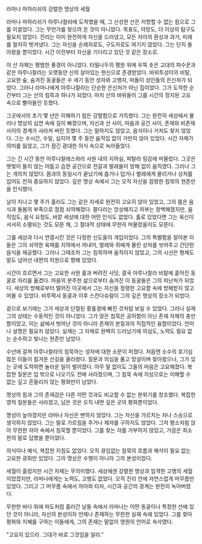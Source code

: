 라마나 마하리쉬의 강렬한 명상의 세월

라마나 마하리쉬가 아루나찰라에 도착했을 때, 그 신성한 산은 저항할 수 없는 힘으로 그를 이끌었다. 그는 무언가를 찾으려 온 것이 아니었다. 목표도, 야망도, 더 이상의 탐구도 필요치 않았다. 진리는 이미 완전하게 자신을 드러냈고, 모든 자아의 환상과 과거, 미래를 철저히 벗겨냈다. 그는 자신을 순례자로도, 구도자로도 여기지 않았다. 그는 단지 돌아왔을 뿐이었다. 시간 이전부터 자신을 기다리고 있던 것 같은 장소로.

이 산 자체는 평범한 풍경이 아니었다. 타밀나두의 평원 위에 우뚝 솟은 고대의 파수꾼과 같은 아루나찰라는 오랫동안 신의 살아있는 현신으로 존경받았다. 바위투성이의 비탈, 고요한 숲, 숨겨진 동굴들은 수 세기 동안 성자와 고행자, 떠돌이 성인들의 은신처가 되었다. 그러나 라마나에게 아루나찰라는 단순한 은신처가 아닌 집이었다. 그가 도착한 순간부터 그는 산의 침묵과 하나가 되었다. 마치 산의 바위들이 그를 시간의 정지된 고요 속으로 빨아들인 듯했다.

그곳에서의 초기 몇 년은 이해하기 힘든 강렬함으로 가득했다. 그는 완전히 세상에서 물러나 명상의 심연 속에 깊이 빠졌으며, 자신과 산 사이, 마음과 공간 사이, 존재와 비존재 사이의 경계가 사라져 버린 듯했다. 그는 말하지도 않았고, 음식이나 거처도 찾지 않았다. 그는 수시간, 수일, 심지어 몇 주 동안 움직임 없이 가만히 앉아 있었다. 시간 자체가 의미를 잃었고, 그가 잠긴 광대한 의식 속으로 녹아들었다.

그는 긴 시간 동안 아루나찰레스와라 사원 내의 지하실, 파탈라 링감에 머물렀다. 그곳은 햇빛이 들지 않는 어둡고 습한 공간으로 전갈과 벌레들이 방해 없이 움직였다. 그러나 그는 개의치 않았다. 몸과의 동일시가 끝났기에 춥거나 덥거나 벌레에게 물리거나 상처를 입어도 전혀 중요하지 않았다. 깊은 명상 속에서 그는 오직 자신을 점령한 침묵의 현존만을 인식했다.

날이 지나고 몇 주가 흘러도 그는 같은 자세로 완전히 고요히 앉아 있었고, 그의 몸은 음식과 돌봄의 부족으로 점점 쇠약해졌다. 팔다리는 앙상해지고 피부는 창백해졌지만, 움직임도, 음식 요청도, 바깥 세상에 대한 어떤 인식도 없었다. 홀로 있었다면 그는 육신이 서서히 소멸되는 것도 모른 채, 그 절대적 상태에 무한히 머물렀을지도 모른다.

그를 세상과 다시 연결시킨 것은 다정한 신도들의 개입이었다. 그의 특별함을 알아본 이들은 그의 쇠약한 육체를 지하에서 꺼내어, 벌레와 쥐에게 물린 상처를 씻어주고 간단한 음식을 제공했다. 그러나 그때조차 그는 침묵하며 움직이지 않았고, 그의 시선은 형체도 말도 넘어선 내면의 차원으로 향해 있었다.

시간이 흐르면서 그는 고요한 사원 홀과 버려진 사당, 결국 아루나찰라 비탈에 흩어진 동굴로 자리를 옮겼다. 마을의 분주한 삶으로부터 숨겨진 이 동굴들은 그의 피난처가 되었다. 세상의 방해로부터 떨어진 이곳에서 그는 자신을 점령한 고요함 속에 방해받지 않고 머물 수 있었다. 비루팍샤 동굴과 이후 스칸다슈람이 그의 깊은 명상의 장소가 되었다.

겉으로 보기에는 그가 세상과 단절된 황홀경에 빠진 것처럼 보일 수 있었다. 그러나 실제 그의 상태는 수동적인 것이 아니었다. 그가 앉은 침묵은 공허함이 아닌 존재 자체의 충만함이었고, 이는 삶에서 벗어난 것이 아니라 존재의 본질과의 직접적인 융합이었다. 언어나 설명은 필요치 않았다. 실재는 그 자체로 완벽히 드러났기에 의심도, 노력도 필요 없는 순수하고 빛나는 현존만 남았다.

수년에 걸쳐 아루나찰라의 침묵하는 성자에 대한 소문이 퍼졌다. 처음엔 소수의 호기심 많은 이들이 힘겨운 산길을 올라왔다. 질문과 의심을 품고 망설이며 찾아왔으나, 그가 있는 곳에 도착하면 놀라운 일이 벌어졌다. 아무 말 없이도 그들의 마음은 고요해졌다. 복잡한 질문은 입 밖으로 나오기도 전에 사라졌으며, 그 침묵 속에 지성으로는 이해할 수 없는 깊고 흔들리지 않는 평화만이 남았다.

명상의 힘과 그의 존재감은 다른 어떤 것과도 비교할 수 없는 분위기를 창조했다. 복잡한 영적 질문들은 사라졌고, 남은 것은 오직 내면 깊은 곳의 평화뿐이었다.

명성이 높아졌지만 라마나 자신은 변하지 않았다. 그는 자신을 가르치는 자나 스승으로 생각하지 않았다. 그는 말로 가르침을 주거나 제자를 구하지도 않았다. 그저 평소처럼 앉아 무한한 자아 속에서 침묵할 뿐이었다. 그를 찾는 자를 거부하지 않았고, 가끔은 최소한의 말로 답했을 뿐이었다.

의식이나 예식, 복잡한 지침도 없었다. 오직 끊임없는 침묵의 흐름과 해석이 필요 없는 고요한 광휘만 있었다. 그의 명상은 수행이 아니라 그의 본성이었다.

세월이 흘렀지만 시간 자체는 무의미했다. 세상에겐 강렬한 명상과 엄격한 고행의 세월이었겠지만, 라마나에게는 노력도, 고행도 없었다. 오직 진리 안에 자연스럽게 머무름만 있었다. 그리고 그 머무름 속에서 자아와 타자, 시간과 공간의 경계는 완전히 녹아버렸다.

무한한 바다 위에 파도처럼 흘러간 날들 속에서 라마나는 어떤 동굴이나 특정한 산에 있던 것이 아니라, 자신의 본성이자 언제나 존재하는 무한한 실재 속에 있었다. 그를 찾아 평화와 지혜를 구하는 이들에게, 그의 존재는 말없이 영원의 언어로 속삭였다.

"고요히 있으라. 그대가 바로 그것임을 알라."

